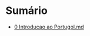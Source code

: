 # Sumário

- [0 Introducao ao Portugol.md](https://github.com/DavidRufino/Minhas-Anotacoes-Santander-Bootcamp/blob/master/00%20Logica%20de%20programacao%20essencial/0%20Introducao%20ao%20Portugol.md)

